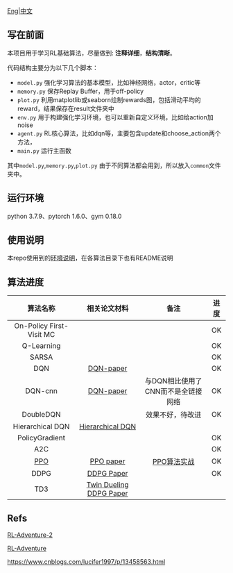 
[Eng](https://github.com/JohnJim0816/reinforcement-learning-tutorials/blob/master/README.md)|[中文](https://github.com/JohnJim0816/reinforcement-learning-tutorials/blob/master/README_cn.md)

## 写在前面

本项目用于学习RL基础算法，尽量做到: **注释详细**，**结构清晰**。

代码结构主要分为以下几个脚本：

* ```model.py``` 强化学习算法的基本模型，比如神经网络，actor，critic等
* ```memory.py``` 保存Replay Buffer，用于off-policy
* ```plot.py``` 利用matplotlib或seaborn绘制rewards图，包括滑动平均的reward，结果保存在result文件夹中
* ```env.py``` 用于构建强化学习环境，也可以重新自定义环境，比如给action加noise
* ```agent.py``` RL核心算法，比如dqn等，主要包含update和choose_action两个方法，
* ```main.py``` 运行主函数

其中```model.py```,```memory.py```,```plot.py``` 由于不同算法都会用到，所以放入```common```文件夹中。

## 运行环境

python 3.7.9、pytorch 1.6.0、gym 0.18.0
## 使用说明

本repo使用到的[环境说明](https://github.com/JohnJim0816/reinforcement-learning-tutorials/blob/master/env_info.md)，在各算法目录下也有README说明

## 算法进度

|                           算法名称                           |                        相关论文材料                         |                             备注                             | 进度 |
| :----------------------------------------------------------: | :---------------------------------------------------------: | :----------------------------------------------------------: | :--: |
|                   On-Policy First-Visit MC                   |                                                             |                                                              |  OK  |
|                          Q-Learning                          |                                                             |                                                              |  OK  |
|                            SARSA                             |                                                             |                                                              |  OK  |
|                             DQN                              | [DQN-paper](https://www.cs.toronto.edu/~vmnih/docs/dqn.pdf) |                                                              |  OK  |
|                           DQN-cnn                            | [DQN-paper](https://www.cs.toronto.edu/~vmnih/docs/dqn.pdf) |              与DQN相比使用了CNN而不是全链接网络              |  OK  |
|                          DoubleDQN                           |                                                             |                       效果不好，待改进                       |  OK  |
|                       Hierarchical DQN                       |    [Hierarchical DQN](https://arxiv.org/abs/1604.06057)     |                                                              |      |
|                        PolicyGradient                        |                                                             |                                                              |  OK  |
|                             A2C                              |                                                             |                                                              |  OK  |
| [PPO](https://github.com/JohnJim0816/rl-tutorials/tree/master/PPO) |        [PPO paper](https://arxiv.org/abs/1707.06347)        | [PPO算法实战](https://blog.csdn.net/JohnJim0/article/details/115126363) |  OK  |
|                             DDPG                             |       [DDPG Paper](https://arxiv.org/abs/1509.02971)        |                                                              |  OK  |
|                             TD3                              | [Twin Dueling DDPG Paper](https://arxiv.org/abs/1802.09477) |                                                              |      |




## Refs


[RL-Adventure-2](https://github.com/higgsfield/RL-Adventure-2)

[RL-Adventure](https://github.com/higgsfield/RL-Adventure)

https://www.cnblogs.com/lucifer1997/p/13458563.html
